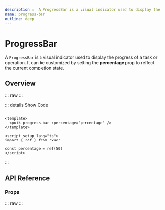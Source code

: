 ```yaml
---
description :  A ProgressBar is a visual indicator used to display the progress of a task or operation. It can be customized by setting the percentage prop to reflect the current completion state.
name: progress-bar
outline: deep
---
```

<script setup>
  import ProgressBar from '@vitepress/components/ProgressBar.vue';
  import DataAttributes from '@vitepress/utilities/DataAttributes.vue';
  import ComponentOverview from '@vitepress/utilities/ComponentOverview.vue';

  const attributes = [
    {
      prop: 'percentage',
      type: 'number',
      default: 50,
      description: 'Sets the progress percentage (from 0 to 100)'
    },
    {
      prop: 'dataTest',
      type: 'string',
      default: 'undefined',
      description: 'Sets the data-test attribute for end-to-end (E2E) testing purposes'
    }
  ];
</script>

# ProgressBar

 A `ProgressBar` is a visual indicator used to display the progress of a task or operation. It can be customized by setting the **percentage** prop to reflect the current completion state.

## Overview

::: raw
<ComponentOverview>
  <ProgressBar />
</ComponentOverview>
:::

::: details Show Code

```vue

<template>
  <puik-progress-bar :percentage="percentage" />
</template>

<script setup lang="ts">
import { ref } from 'vue'

const percentage = ref(50)
</script>

```

:::

## API Reference

### Props

::: raw
<DataAttributes :attributes="attributes" />
:::
